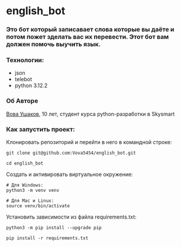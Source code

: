 # english_bot

### Это бот который записавает слова которые вы даёте и потом пожет зделать вас их перевести. Этот бот вам должен помочь выучить язык.

### Технологии:
- json
- telebot
- python 3.12.2

### Об Авторе
[Вова Ушаков](https://github.com/Vova5454), 10 лет, студент курса python-разработки в Skysmart


### Как запустить проект:

Клонировать репозиторий и перейти в него в командной строке:

```
git clone git@github.com:Vova5454/english_bot.git
```

```
cd english_bot
```

Cоздать и активировать виртуальное окружение:

```
# Для Windows:
python3 -m venv venv

# Для Mac и Linux:
source venv/bin/activate
```

Установить зависимости из файла requirements.txt:

```
python3 -m pip install --upgrade pip
```

```
pip install -r requirements.txt
```
